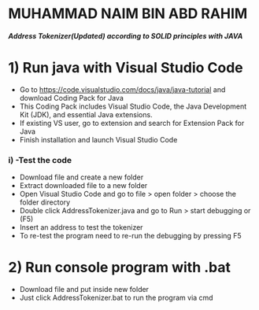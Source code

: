 # MUHAMMAD NAIM BIN ABD RAHIM
#### _Address Tokenizer(Updated) according to SOLID principles with JAVA_

# 1) Run java with Visual Studio Code

- Go to https://code.visualstudio.com/docs/java/java-tutorial and download Coding Pack for Java
- This Coding Pack includes Visual Studio Code, the Java Development Kit (JDK), and essential Java extensions. 
- If existing VS user, go to extension and search for Extension Pack for Java 
- Finish installation and launch Visual Studio Code

### i) -Test the code

- Download file and create a new folder
- Extract downloaded file to a new folder
- Open Visual Studio Code and go to file > open folder > choose the folder directory
- Double click AddressTokenizer.java and go to Run > start debugging or (F5)
- Insert an address to test the tokenizer
- To re-test the program need to re-run the debugging by pressing F5

# 2) Run console program with .bat 

- Download file and put inside new folder
- Just click AddressTokenizer.bat to run the program via cmd
